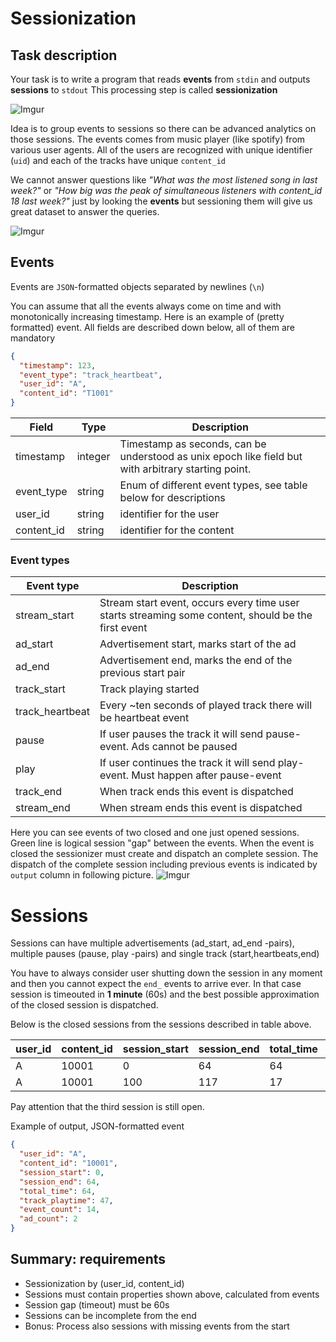 # Sessionization

## Task description
Your task is to write a program that reads **events** from `stdin` and outputs **sessions** to `stdout`
This processing step is called **sessionization**

![Imgur](https://i.imgur.com/Eu6lZIX.png)

Idea is to group events to sessions so there can be advanced analytics on those sessions.
The events comes from music player (like spotify) from various user agents. All of the users are recognized with unique identifier (`uid`) and each of the tracks have unique `content_id`

We cannot answer questions like _"What was the most listened song in last week?"_ or _"How big was the peak of simultaneous listeners with content_id 18 last week?"_ just by looking the **events** but sessioning them will give us great dataset to answer the queries.

![Imgur](https://i.imgur.com/KbR7Bc3.png)


## Events

Events are `JSON`-formatted objects separated by newlines (`\n`)

You can assume that all the events always come on time and with monotonically increasing timestamp.
Here is an example of (pretty formatted) event.
All fields are described down below, all of them are mandatory
```JSON
{
  "timestamp": 123,
  "event_type": "track_heartbeat",
  "user_id": "A",
  "content_id": "T1001"
}
```

| Field      | Type    | Description                                                                                         |
|------------|---------|-----------------------------------------------------------------------------------------------------|
| timestamp  | integer | Timestamp as seconds, can be understood as unix epoch like field but with arbitrary starting point. |
| event_type | string  | Enum of different event types, see table below for descriptions                                     |
| user_id    | string  | identifier for the user                                                                             |
| content_id | string  | identifier for the content                                                                          |

### Event types

| Event type      | Description                                                                                         |
|-----------------|-----------------------------------------------------------------------------------------------------|
| stream_start    | Stream start event, occurs every time user starts streaming some content, should be the first event |
| ad_start        | Advertisement start, marks start of the ad                                                          |
| ad_end          | Advertisement end, marks the end of the previous start pair                                         |
| track_start     | Track playing started                                                                               |
| track_heartbeat | Every ~ten seconds of played track there will be heartbeat event                                    |
| pause           | If user pauses the track it will send pause-event. Ads cannot be paused                             |
| play            | If user continues the track it will send play-event. Must happen after pause-event                  |
| track_end       | When track ends this event is dispatched                                                            |
| stream_end      | When stream ends this event is dispatched                                                           |


Here you can see events of two closed and one just opened sessions.
Green line is logical session "gap" between the events. When the event is closed the sessionizer must create and dispatch an complete session. The dispatch of the complete session including previous events is indicated by `output` column in following picture.
![Imgur](https://i.imgur.com/7W5Sqw5.png)


# Sessions

Sessions can have multiple advertisements (ad_start, ad_end -pairs), multiple pauses (pause, play -pairs) and single track (start,heartbeats,end)

You have to always consider user shutting down the session in any moment and then you cannot expect the `end_` events to arrive ever. In that case session is timeouted in **1 minute** (60s) and the best possible approximation of the closed session is dispatched.

Below is the closed sessions from the sessions described in table above.


| user_id | content_id | session_start | session_end | total_time | track_playtime | event_count | ad_count |
|---------|------------|---------------|-------------|------------|----------------|-------------|----------|
| A       | 10001      | 0             | 64          | 64         | 47             | 14          | 2        |
| A       | 10001      | 100           | 117         | 17         | 10             | 5           | 1        |


Pay attention that the third session is still open.

Example of output, JSON-formatted event
```JSON
{
  "user_id": "A",
  "content_id": "10001",
  "session_start": 0,
  "session_end": 64,
  "total_time": 64,
  "track_playtime": 47,
  "event_count": 14,
  "ad_count": 2
}
```

## Summary: requirements

- Sessionization by (user_id, content_id)
- Sessions must contain properties shown above, calculated from events
- Session gap (timeout) must be 60s
- Sessions can be incomplete from the end
- Bonus: Process also sessions with missing events from the start
